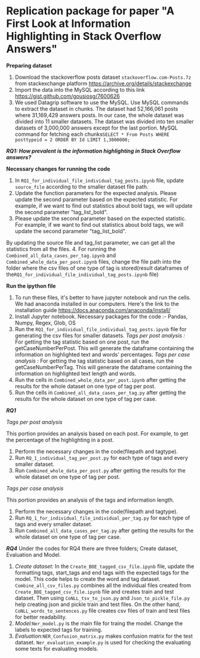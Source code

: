 # Replication package for paper "A First Look at Information Highlighting in Stack Overflow Answers"

__Preparing dataset__

1. Download the stackoverflow posts dataset `stackoverflow.com-Posts.7z` from stackexchange platform https://archive.org/details/stackexchange
2. Import the data into the MySQL according to this link https://gist.github.com/gousiosg/7600626
3. We used Datagrip software to use the MySQL. Use MySQL commands to extract the dataset in chunks. The dataset had 52,166,061 posts where 31,169,429 answers posts. In our case, the whole dataset was divided into 11 smaller datasets. The dataset was divided into ten smaller datasets of 3,000,000 answers except for the last portion.
MySQL command for fetching each chunks`SELECT * From Posts WHERE posttypeid = 2 ORDER BY Id LIMIT 1,3000000;`

***RQ1: How prevalent is the information highlighting in Stack Overflow answers?***

__Necessary changes for running the code__

1. In `RQ1_for_individual_file_individual_tag_posts.ipynb` file, update `source_file` according to the smaller dataset file path. 
2. Update the function parameters for the expected analysis. Please update the second parameter based on the expected statistic. For example, if we want to find out statistics about bold tags, we will update the second parameter "tag_list_bold".
3. Please update the second parameter based on the expected statistic. For example, if we want to find out statistics about bold tags, we will update the second parameter "tag_list_bold". 

By updating the source file and tag_list parameter, we can get all the statistics from all the files.
4. For running the `Combined_all_data_cases_per_tag.ipynb` and `Combined_whole_data_per_post.ipynb` files, change the file path into the folder where the csv files of one type of tag is stored(result dataframes of the`RQ1_for_individual_file_individual_tag_posts.ipynb` file)

__Run the ipython file__

1. To run these files, it's better to have jupyter notebook and run the cells. We had anaconda installed in our computers. Here's the link to the installation guide https://docs.anaconda.com/anaconda/install/ 
2. Install Jupyter notebook. Necessary packages for the code :- Pandas, Numpy, Regex, Glob, OS
3. Run the `RQ1_for_individual_file_individual_tag_posts.ipynb` file for generating the csv files for smaller datasets.
_Tags per post analysis :_ For getting the tag statistic based on one post, run the getCaseNumberPerPost. This will generate the dataframe containing the information on highlighted text and words' percentages. 
_Tags per case analysis :_ For getting the tag statistic based on all cases, run the getCaseNumberPerTag. This will generate the dataframe containing the information on highlighted text length and words.
4. Run the cells in `Combined_whole_data_per_post.ipynb` after getting the results for the whole dataset on one type of tag per post.
5. Run the cells in `Combined_all_data_cases_per_tag.py` after getting the results for the whole dataset on one type of tag per case.
 
***RQ1***

_Tags per post analysis_

This portion provides an analysis based on each post. For example, to get the percentage of the highlighting in a post.

1. Perform the necessary changes in the code(filepath and tagtype).
2. Run `RQ_1_individual_tag_per_post.py` for each type of tags and every smaller dataset. 
3. Run `Combined_whole_data_per_post.py` after getting the results for the whole dataset on one type of tag per post.


_Tags per case analysis_

This portion provides an analysis of the tags and information length.

1. Perform the necessary changes in the code(filepath and tagtype).
2. Run `RQ_1_for_individual_file_individual_per_tag.py` for each type of tags and every smaller dataset.
3. Run `Combined_all_data_cases_per_tag.py` after getting the results for the whole dataset on one type of tag per case.


***RQ4***
Under the codes for RQ4 there are three folders; Create dataset, Evaluation and Model. 
1. _Create dataset:_ In the `Create_BOE_tagged_csv_file.ipynb` file, update the formatting tags, start_tags and end tags with the expected tags for the model. This code helps to create the word and tag dataset. `Combine_all_csv_files.py` combines all the individual files created from `Create_BOE_tagged_csv_file.ipynb` file and creates train and test dataset. Then using `CoNLL_tsv_to_json.py` and `Json_to_pickle_file.py` help creating json and pickle train and test files. On the other hand, `CoNLL_words_to_sentences.py` file creates csv files of train and test files for better readability. 
2. _Model:_`Ner_model.py` is the main file for traing the model. Change the labels to expected tags for training.
3. _Evaluation:_`NER_Confusion_matrix.py` makes confusion matrix for the test dataset. `Ner_evaluation_example.py` is used for checking the evaluating some texts for evaluating models.
